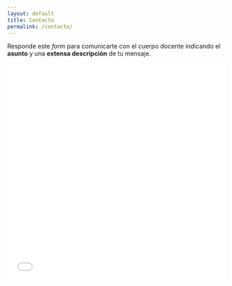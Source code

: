 ```yaml
---
layout: default
title: Contacto
permalink: /contacto/
---
```


Responde este *form* para comunicarte con el cuerpo docente indicando el **asunto** y una **extensa descripción** de tu mensaje.

<iframe src="{{ site.contact_form }}" width="100%" height="500" frameborder="0" marginheight="0" marginwidth="0">Cargando...</iframe>
